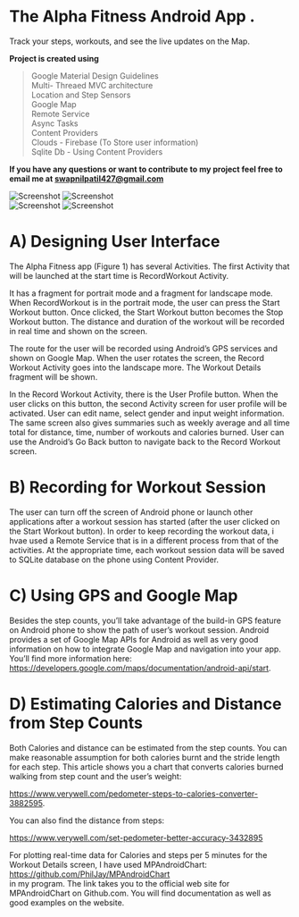 # The Alpha Fitness Android App .

Track your steps, workouts, and see the live updates on the Map.

__Project is created using__

> Google Material Design Guidelines    
> Multi- Threaed MVC architecture  
> Location and Step Sensors  
> Google Map  
> Remote Service  
> Async Tasks  
> Content Providers  
> Clouds - Firebase (To Store user information)  
> Sqlite Db - Using Content Providers

**If you have any questions or want to contribute to my project feel free to email me at
swapnilpatil427@gmail.com**  



![Screenshot](https://github.com/swapnilpatil427/AlphaFitness/blob/master/screenshots/Screenshot.png) 
![Screenshot](https://en.wikipedia.org/wiki/File:Path_example.JPG)  
![Screenshot](https://en.wikipedia.org/wiki/File:Path_example.JPG)
![Screenshot](https://en.wikipedia.org/wiki/File:Path_example.JPG)

# A) Designing User Interface
The Alpha Fitness app (Figure 1) has several Activities. The first Activity that will be
launched at the start time is RecordWorkout Activity. 

It has a fragment for portrait mode and a fragment for landscape mode. When RecordWorkout is in the portrait mode, the user can press the Start Workout button. Once clicked, the Start Workout button becomes the Stop Workout button. The distance and duration of the workout will be recorded in real time and shown on the screen. 

The route for the user will be recorded using Android’s GPS
services and shown on Google Map. When the user rotates the screen, the Record Workout
Activity goes into the landscape more. The Workout Details fragment will be shown.

In the Record Workout Activity, there is the User Profile button. When the user clicks on
this button, the second Activity screen for user profile will be activated. User can edit name,
select gender and input weight information. The same screen also gives summaries such as
weekly average and all time total for distance, time, number of workouts and calories burned.
User can use the Android’s Go Back button to navigate back to the Record Workout screen.


# B) Recording for Workout Session
The user can turn off the screen of Android phone or launch other applications after a
workout session has started (after the user clicked on the Start Workout button). In order to
keep recording the workout data, i hvae used a Remote Service that is in a different
process from that of the activities. At the appropriate time, each workout session data will be
saved to SQLite database on the phone using Content Provider.

# C) Using GPS and Google Map
Besides the step counts, you’ll take advantage of the build-in GPS feature on Android phone
to show the path of user’s workout session. Android provides a set of Google Map APIs for
Android as well as very good information on how to integrate Google Map and navigation
into your app. You’ll find more information here:
https://developers.google.com/maps/documentation/android-api/start.

# D) Estimating Calories and Distance from Step Counts
Both Calories and distance can be estimated from the step counts. You can make reasonable
assumption for both calories burnt and the stride length for each step.
This article shows you
a chart that converts calories burned walking from step count and the user’s weight:

https://www.verywell.com/pedometer-steps-to-calories-converter-3882595.     

You can also find the distance from steps:  

https://www.verywell.com/set-pedometer-better-accuracy-3432895   

For plotting real-time data for Calories and steps per 5 minutes for the Workout Details
screen, I have used MPAndroidChart:  
https://github.com/PhilJay/MPAndroidChart    
in my program. The link takes you to the official web site for MPAndroidChart on Github.com.
You will find documentation as well as good examples on the website.





